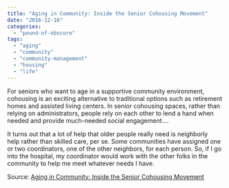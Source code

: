 ```yaml
---
title: "Aging in Community: Inside the Senior Cohousing Movement"
date: "2016-12-16"
categories: 
  - "pound-of-obscure"
tags: 
  - "aging"
  - "community"
  - "community-management"
  - "housing"
  - "life"
---
```


For seniors who want to age in a supportive community environment, cohousing is an exciting alternative to traditional options such as retirement homes and assisted living centers. In senior cohousing spaces, rather than relying on administrators, people rely on each other to lend a hand when needed and provide much-needed social engagement....

It turns out that a lot of help that older people really need is neighborly help rather than skilled care, per se. Some communities have assigned one or two coordinators, one of the other neighbors, for each person. So, if I go into the hospital, my coordinator would work with the other folks in the community to help me meet whatever needs I have.

Source: [Aging in Community: Inside the Senior Cohousing Movement](http://www.shareable.net/blog/aging-in-community-inside-the-senior-cohousing-movement)
